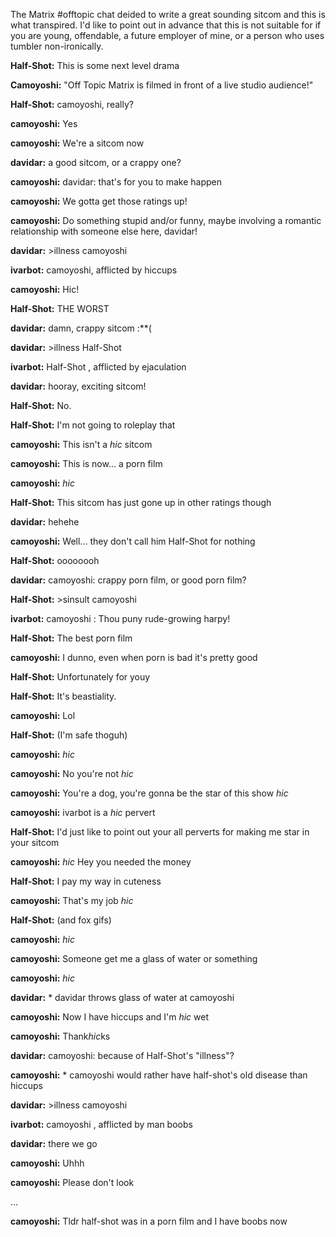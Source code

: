 The Matrix #offtopic chat deided to write a great sounding sitcom and this is what transpired. I'd like to point out in advance that
this is not suitable for if you are young, offendable, a future employer of mine, or a person who uses tumbler non-ironically.

**Half-Shot:** This is some next level drama

**Camoyoshi:** "Off Topic Matrix is filmed in front of a live studio audience!"

**Half-Shot:** camoyoshi, really?

**camoyoshi:** Yes

**camoyoshi:** We're a sitcom now

**davidar:** a good sitcom, or a crappy one?

**camoyoshi:** davidar: that's for you to make happen

**camoyoshi:** We gotta get those ratings up!

**camoyoshi:** Do something stupid and/or funny, maybe involving a romantic relationship with someone else here, davidar!

**davidar:** >illness camoyoshi

**ivarbot:** camoyoshi, afflicted by hiccups

**camoyoshi:** Hic!

**Half-Shot:** THE WORST

**davidar:** damn, crappy sitcom :**(

**davidar:** >illness Half-Shot

**ivarbot:** Half-Shot , afflicted by ejaculation

**davidar:** hooray, exciting sitcom!



**Half-Shot:** No.

**Half-Shot:** I'm not going to roleplay that

**camoyoshi:** This isn't a *hic* sitcom

**camoyoshi:** This is now... a porn film

**camoyoshi:** *hic*

**Half-Shot:** This sitcom has just gone up in other ratings though

**davidar:** hehehe

**camoyoshi:** Well... they don't call him Half-Shot for nothing

**Half-Shot:** oooooooh

**davidar:** camoyoshi: crappy porn film, or good porn film?

**Half-Shot:** >sinsult camoyoshi

**ivarbot:** camoyoshi : Thou puny rude-growing harpy!

**Half-Shot:** The best porn film

**camoyoshi:** I dunno, even when porn is bad it's pretty good

**Half-Shot:** Unfortunately for youy

**Half-Shot:** It's beastiality.

**camoyoshi:** Lol

**Half-Shot:** (I'm safe thoguh)

**camoyoshi:** *hic*

**camoyoshi:** No you're not *hic*

**camoyoshi:** You're a dog, you're gonna be the star of this show *hic*

**camoyoshi:** ivarbot is a *hic* pervert

**Half-Shot:** I'd just like to point out your all perverts for making me star in your sitcom

**camoyoshi:** *hic* Hey you needed the money

**Half-Shot:** I pay my way in cuteness

**camoyoshi:** That's my job *hic*

**Half-Shot:** (and fox gifs)

**camoyoshi:** *hic*

**camoyoshi:** Someone get me a glass of water or something

**camoyoshi:** *hic*

**davidar:** * davidar throws glass of water at camoyoshi

**camoyoshi:** Now I have hiccups and I'm *hic* wet

**camoyoshi:** Thank*hic*ks

**davidar:** camoyoshi: because of Half-Shot's "illness"?

**camoyoshi:** * camoyoshi would rather have half-shot's old disease than hiccups

**davidar:** >illness camoyoshi

**ivarbot:** camoyoshi , afflicted by man boobs

**davidar:** there we go

**camoyoshi:** Uhhh

**camoyoshi:** Please don't look

...

**camoyoshi:** Tldr half-shot was in a porn film and I have boobs now

